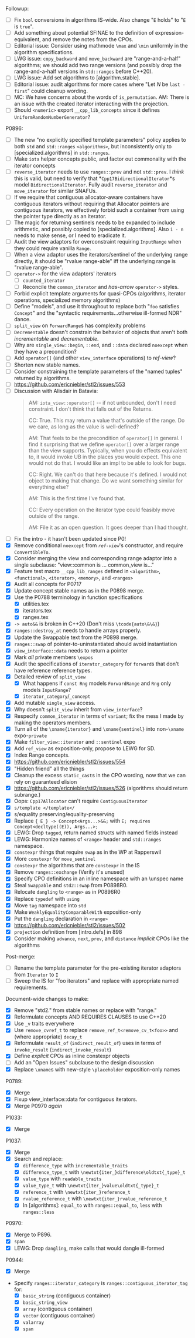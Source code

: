Followup:
* [ ] Fix `bool` conversions in algorithms IS-wide. Also change "`E` holds" to "`E` is `true`".
* [ ] Add something about potential SFINAE to the definition of expression-equivalent, and remove the notes from the CPOs.
* [ ] Editorial issue: Consider using mathmode `\max` and `\min` uniformly in the algorithm specifications.
* [ ] LWG issue: `copy_backward` and `move_backward` are "range-and-a-half" algorithms; we should add two range versions (and possibly drop the range-and-a-half versions in `std::ranges` before C++20).
* [ ] LWG issue: Add set algorithms to [algorithm.stable].
* [ ] Editorial issue: audit algorithms for more cases where "Let $N$ be `last - first`" could cleanup wording.
* [ ] MC: We have concerns about the words of `is_permutation`. AM: There is an issue with the created iterator interacting with the projection.
* [ ] Should `<numeric>` export `__cpp_lib_concepts` since it defines `UniformRandomNumberGenerator`?

P0896:
* [ ] The new "no explicitly specified template parameters" policy applies to both `std` and `std::ranges` `<algorithms>`, but inconsistently only to [specialized.algorithms] in `std::ranges`.
* [ ] Make `iota` helper concepts public, and factor out commonality with the iterator concepts
* [ ] `reverse_iterator` needs to use `ranges::prev` and not `std::prev`. I *think* this is valid, but need to verify that *`Cpp17BidirectionalIterator`*s model `BidirectionalIterator`. Fully audit `reverse_iterator` and `move_iterator` for similar SNAFUs.
* [ ] If we require that contiguous allocator-aware containers have contiguous iterators without requiring that Allocator pointers are contiguous iterators, we effectively forbid such a container from using the pointer type directly as an iterator.
* [ ] The magic for returning sentinels needs to be expanded to include arithmetic, and possibly copied to [specialized.algorithms]. Also `i - n` needs to make sense, or I need to eradicate it.
* [ ] Audit the view adaptors for overconstraint requiring `InputRange` when they could require vanilla `Range`.
* [ ] When a view adaptor uses the iterators/sentinel of the underlying range directly, it should be "rvalue range-able" iff the underlying range is "rvalue range-able".
* [ ] `operator->` for the view adaptors' iterators
  * [ ] `counted_iterator`
  * [ ] Reconcile the `common_iterator` and *has-arrow* `operator->` styles.
* [ ] Forbid explicit template arguments for quasi-CPOs (algorithms, iterator operations, specialized memory algorithms)
* [ ] Define "models", and use it throughout to replace both "`foo` satisfies `Concept`" and the "syntactic requirements...otherwise ill-formed NDR" dance.
* [ ] `split_view` on `ForwardRange`s has complexity problems
* [ ] `Decrementable` doesn't constrain the behavior of objects that aren't both *incrementable* and *decrementable*.
* [ ] Why are `single_view::begin`, `::end`, and `::data` declared `noexcept` when they have a precondition?
* [ ] Add `operator[]` (and other `view_interface` operations) to *ref-view*?
* [ ] Shorten new stable names.
* [ ] Consider constraining the template parameters of the "named tuples" returned by algorithms.
* [ ] https://github.com/ericniebler/stl2/issues/553
* [ ] Discussion with Alisdair in Batavia:
  > AM: `iota_view::operator[]` -- if not unbounded, don't I need constraint. I don't think that falls out of the Returns.
  >
  > CC: True. This may return a value that's outside of the range. Do we care, as long as the value is well-defined?
  >
  > AM: That feels to be the precondition of `operator[]` in general. I find it surprising that we define `operator[]` over a larger range than the view supports. Typically, when you do effects equivalent to, it would invoke UB in the places you would expect. This one would not do that. I would like an impl to be able to look for bugs.
  >
  > CC: Right. We can't do that here because it's defined. I would not object to making that change. Do we want something similar for everything else?
  >
  > AM: This is the first time I've found that.
  >
  > CC: Every operation on the iterator type could feasibly move outside of the range.
  >
  > AM: File it as an open question. It goes deeper than I had thought.
* [ ] Fix the intro - it hasn't been updated since P0!
* [X] Remove conditional `noexcept` from *`ref-view`*'s constructor, and require `ConvertibleTo`.
* [X] Consider merging the view and corresponding range adaptor into a single subclause: "view::common is ... common_view is..."
* [X] Feature test macro `__cpp_lib_ranges` defined in `<algorithm>`, `<functional>`, `<iterator>`, `<memory>`, and `<ranges>`
* [X] Audit all concepts for P0717
* [X] Update concept stable names as in the P0898 merge.
* [X] Use the P0788 terminology in function specifications
  * [X] utilities.tex
  * [X] iterators.tex
  * [X] ranges.tex
* [X] `-> auto&&` is broken in C++20 (Don't miss `\tcode{auto\&\&}`)
* [X] `ranges::destroy_at` needs to handle arrays properly.
* [X] Update the Swappable text from the P0898 merge.
* [X] `ranges::swap` of pointer-to-uninstantiated should avoid instantiation
* [X] `view_interface::data` needs to return a pointer
* [X] Mark *all* private members `\expos`
* [X] Audit the specifications of `iterator_category` for `forward`s that don't have reference reference types.
* [X] Detailed review of `split_view`
  * [X] What happens if `const Rng` models `ForwardRange` and `Rng` only models `InputRange`?
  * [X] `iterator_category`/`_concept`
* [X] Add mutable `single_view` access.
* [X] Why doesn't `split_view` inherit from `view_interface`?
* [X] Respecify `common_iterator` in terms of `variant`; fix the mess I made by making the operators members.
* [X] Turn all of the `\xname{iterator}` and `\xname{sentinel}` into non-`\xname` expo-`private`
* [X] Make `filter_view::iterator` and `::sentinel` expo
* [X] Add `ref_view` as exposition-only, propose to LEWG for SD.
* [X] Index Range concepts.
* [X] https://github.com/ericniebler/stl2/issues/554
* [X] "Hidden friend" all the things
* [X] Cleanup the excess `static_cast`s in the CPO wording, now that we can rely on guaranteed elision
* [X] https://github.com/ericniebler/stl2/issues/526 (algorithms should return subrange.)
* [X] Oops: `Cpp17Allocator` can't require `ContiguousIterator`
* [X] `s/template </template</`
* [X] s/equality preserving/equality-preserving
* [X] Replace `{ E } -> Concept<Args...>&&;` with `E; requires Concept<decltype((E)), Args...>;`
* [X] LEWG: Drop `tagged`, return named structs with named fields instead
* [X] LEWG: Harmonize names of `<range>` header and `std::ranges` namespace.
* [X] `constexpr` things that require `swap` as in the WP at Rapperswil
* [X] More `constexpr` for `move_sentinel`
* [X] `constexpr` the algorithms that are `constexpr` in the IS
* [X] Remove `ranges::exchange` (Verify it's unused)
* [X] Specify CPO definitions in an inline namespace with an \unspec name
* [X] Steal `Swappable` and `std2::swap` from P0898R0.
* [X] Relocate `dangling` to `<range>` as in P0896R0
* [X] Replace `typedef` with `using`
* [X] Move `tag` namespace into `std`
* [X] Make `WeaklyEqualityComparableWith` exposition-only
* [X] Put the `dangling` declaration in `<range>`
* [X] https://github.com/ericniebler/stl2/issues/502
* [X] `projection` definition from [intro.defs] in 898
* [X] Consider making `advance`, `next`, `prev`, and `distance` *implicit* CPOs like the algorithms

Post-merge:
* [ ] Rename the template parameter for the pre-existing iterator adaptors from `Iterator` to `I`
* [ ] Sweep the IS for "foo iterators" and replace with appropriate named requirements.

Document-wide changes to make:
* [X] Remove "std2." from stable names or replace with "range."
* [X] Reformulate concepts AND REQUIRES CLAUSES to use C++20
* [X] Use `_v` traits everywhere
* [X] Use `remove_cvref_t` to replace `remove_ref_t<remove_cv_t<foo>>` and (where appropriate) `decay_t`
* [X] Reformulate `result_of` (`indirect_result_of`) uses in terms of `invoke_result` (`indirect_invoke_result`)
* [X] Define *explicit* CPOs as inline constexpr objects
* [ ] Add an "Open Issues" subclause to the design discussion
* [X] Replace `\xname`s with new-style `\placeholder` exposition-only names

P0789:
* [X] Merge
* [X] Fixup view_interface::data for contiguous iterators.
* [X] Merge P0970 *again*

P1033:
* [X] Merge

P1037:
* [X] Merge
* [X] Search and replace:
  * [X] `difference_type` with `incrementable_traits`
  * [X] `difference_type_t` with `\newtxt{iter_}difference\oldtxt{_type}_t`
  * [X] `value_type` with `readable_traits`
  * [X] `value_type_t` with `\newtxt{iter_}value\oldtxt{_type}_t`
  * [X] `reference_t` with `\newtxt{iter_}reference_t`
  * [X] `rvalue_reference_t` with `\newtxt{iter_}rvalue_reference_t`
  * [X] In [algorithms]: `equal_to` with `ranges::equal_to`, `less` with `ranges::less`

P0970:
* [X] Merge to P896.
* [X] `span`
* [X] LEWG: Drop `dangling`, make calls that would dangle ill-formed

P0944:
* [X] Merge
* Specify `ranges::iterator_category` is `ranges::contiguous_iterator_tag` for:
  * [X] `basic_string` (contiguous container)
  * [X] `basic_string_view`
  * [X] `array` (contiguous container)
  * [X] `vector` (contiguous container)
  * [X] `valarray`
  * [X] `span`
